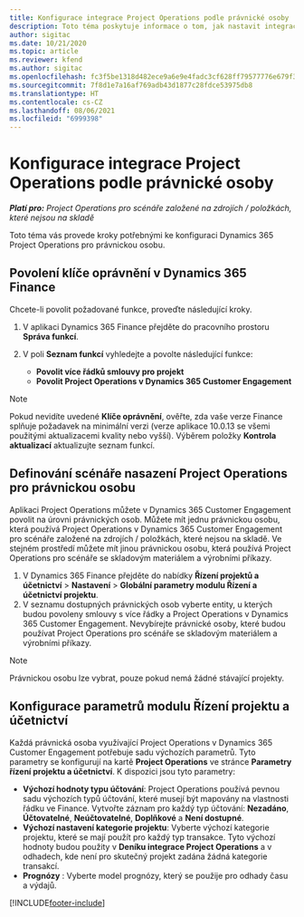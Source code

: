 ```yaml
---
title: Konfigurace integrace Project Operations podle právnické osoby
description: Toto téma poskytuje informace o tom, jak nastavit integraci podle právnické osoby v aplikaci Project Operations.
author: sigitac
ms.date: 10/21/2020
ms.topic: article
ms.reviewer: kfend
ms.author: sigitac
ms.openlocfilehash: fc3f5be1318d482ece9a6e9e4fadc3cf628ff79577776e679f32cef7c0b2fc8f
ms.sourcegitcommit: 7f8d1e7a16af769adb43d1877c28fdce53975db8
ms.translationtype: HT
ms.contentlocale: cs-CZ
ms.lasthandoff: 08/06/2021
ms.locfileid: "6999398"
---
```

# <a name="configure-project-operations-integration-per-legal-entity"></a>Konfigurace integrace Project Operations podle právnické osoby 

_**Platí pro:** Project Operations pro scénáře založené na zdrojích / položkách, které nejsou na skladě_

Toto téma vás provede kroky potřebnými ke konfiguraci Dynamics 365 Project Operations pro právnickou osobu.

## <a name="enable-feature-keys-in-dynamics-365-finance"></a>Povolení klíče oprávnění v Dynamics 365 Finance

Chcete-li povolit požadované funkce, proveďte následující kroky.

1. V aplikaci Dynamics 365 Finance přejděte do pracovního prostoru **Správa funkcí**.
2. V poli **Seznam funkcí** vyhledejte a povolte následující funkce:
  
    - **Povolit více řádků smlouvy pro projekt**
    - **Povolit Project Operations v Dynamics 365 Customer Engagement**

> [!NOTE]
> Pokud nevidíte uvedené **Klíče oprávnění**, ověřte, zda vaše verze Finance splňuje požadavek na minimální verzi (verze aplikace 10.0.13 se všemi použitými aktualizacemi kvality nebo vyšší). Výběrem položky **Kontrola aktualizací** aktualizujte seznam funkcí.

## <a name="define-the-project-operations-deployment-scenario-for-a-legal-entity"></a>Definování scénáře nasazení Project Operations pro právnickou osobu

Aplikaci Project Operations můžete v Dynamics 365 Customer Engagement povolit na úrovni právnických osob. Můžete mít jednu právnickou osobu, která používá Project Operations v Dynamics 365 Customer Engagement pro scénáře založené na zdrojích / položkách, které nejsou na skladě. Ve stejném prostředí můžete mít jinou právnickou osobu, která používá Project Operations pro scénáře se skladovým materiálem a výrobními příkazy.

1. V Dynamics 365 Finance přejděte do nabídky **Řízení projektů a účetnictví** > **Nastavení** > **Globální parametry modulu Řízení a účetnictví projektu**.
2. V seznamu dostupných právnických osob vyberte entity, u kterých budou povoleny smlouvy s více řádky a Project Operations v Dynamics 365 Customer Engagement. Nevybírejte právnické osoby, které budou používat Project Operations pro scénáře se skladovým materiálem a výrobními příkazy.

> [!NOTE]
> Právnickou osobu lze vybrat, pouze pokud nemá žádné stávající projekty.

## <a name="configure-project-management-and-accounting-parameters"></a>Konfigurace parametrů modulu Řízení projektu a účetnictví

Každá právnická osoba využívající Project Operations v Dynamics 365 Customer Engagement potřebuje sadu výchozích parametrů. Tyto parametry se konfigurují na kartě **Project Operations** ve stránce **Parametry řízení projektu a účetnictví**. K dispozici jsou tyto parametry:

  - **Výchozí hodnoty typu účtování**: Project Operations používá pevnou sadu výchozích typů účtování, které musejí být mapovány na vlastnosti řádku ve Finance. Vytvořte záznam pro každý typ účtování: **Nezadáno**, **Účtovatelné**, **Neúčtovatelné**, **Doplňkové** a **Není dostupné**.
  - **Výchozí nastavení kategorie projektu**: Vyberte výchozí kategorie projektu, které se mají použít pro každý typ transakce. Tyto výchozí hodnoty budou použity v **Deníku integrace Project Operations** a v odhadech, kde není pro skutečný projekt zadána žádná kategorie transakcí.
  - **Prognózy** : Vyberte model prognózy, který se použije pro odhady času a výdajů.


[!INCLUDE[footer-include](../includes/footer-banner.md)]